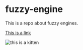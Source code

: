# fuzzy-engine

This is a repo about fuzzy engines.

[This is a link](https://github.com)

![this is a kitten](https://placekitten.com/500/300)
